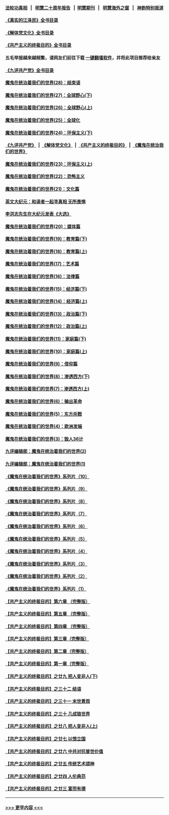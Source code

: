 #### [法轮功真相](https://github.com/gfw-breaker/truth/blob/master/README.md?t=0) &nbsp;&nbsp;|&nbsp;&nbsp; [明慧二十周年报告](https://github.com/gfw-breaker/mh-reports/blob/master/README.md?t=0) &nbsp;&nbsp;|&nbsp;&nbsp;[明慧期刊](https://github.com/gfw-breaker/mh-qikan) &nbsp;&nbsp;|&nbsp;&nbsp; [明慧海外之窗](https://github.com/gfw-breaker/mh-news/blob/master/README.md?t=0) &nbsp;&nbsp;|&nbsp;&nbsp; [神韵特别报道](https://github.com/gfw-breaker/mh-news/blob/master/shenyun.md?t=0)
#### [《真实的江泽民》全书目录](../pages/nsc422/n13721399.md?t=06101301) 
#### [《解体党文化》全书目录](../pages/nsc422/n13721157.md?t=06101301) 
#### [《共产主义的终极目的》全书目录](../pages/nsc422/n13721048.md?t=06101301) 
#### 五毛举报越来越频繁，请网友们前往下载 [一键翻墙软件](https://github.com/gfw-breaker/ssr-accounts)，并将此项目推荐给亲友
#### [《九评共产党》全书目录](../pages/nsc422/n13708085.md?t=06101301) 
#### [魔鬼在统治着我们的世界(28)：结束语](../pages/nsc422/n10936246.md?t=06101301) 
#### [魔鬼在统治着我们的世界(27)：全球野心(下)](../pages/nsc422/n10928319.md?t=06101301) 
#### [魔鬼在统治着我们的世界(26)：全球野心(上)](../pages/nsc422/n10900318.md?t=06101301) 
#### [魔鬼在统治着我们的世界(25)：全球化](../pages/nsc422/n10788205.md?t=06101301) 
#### [魔鬼在统治着我们的世界(24)：环保主义(下)](../pages/nsc422/n10695307.md?t=06101301) 
#### [《九评共产党》](https://github.com/begood0513/9ping.md/blob/master/README.md) &nbsp;|&nbsp; [《解体党文化》](../../../../jtdwh.md/blob/master/README.md)  &nbsp;|&nbsp; [《共产主义的终极目的》](../../../../gczydzjmd.md/blob/master/README.md) &nbsp;|&nbsp; [《魔鬼在统治我们的世界》](../../../../mgztzwmdsj.md/blob/master/README.md) 
#### [魔鬼在统治着我们的世界(23)：环保主义(上)](../pages/nsc422/n10688613.md?t=06101301) 
#### [魔鬼在统治着我们的世界(22)：恐怖主义](../pages/nsc422/n10614727.md?t=06101301) 
#### [魔鬼在统治着我们的世界(21)：文化篇](../pages/nsc422/n10597706.md?t=06101301) 
#### [英文大纪元：和读者一起寻真相 无所畏惧](../pages/nsc422/n12542027.md?t=06101301) 
#### [李洪志先生在大纪元发表《大选》](../pages/nsc422/n12534746.md?t=06101301) 
#### [魔鬼在统治着我们的世界(20)：媒体篇](../pages/nsc422/n10586579.md?t=06101301) 
#### [魔鬼在统治着我们的世界(19)：教育篇(下)](../pages/nsc422/n10564808.md?t=06101301) 
#### [魔鬼在统治着我们的世界(18)：教育篇(上)](../pages/nsc422/n10526970.md?t=06101301) 
#### [魔鬼在统治着我们的世界(17)：艺术篇](../pages/nsc422/n10499093.md?t=06101301) 
#### [魔鬼在统治着我们的世界(16)：法律篇](../pages/nsc422/n10485969.md?t=06101301) 
#### [魔鬼在统治着我们的世界(15)：经济篇(下)](../pages/nsc422/n10469975.md?t=06101301) 
#### [魔鬼在统治着我们的世界(14)：经济篇(上)](../pages/nsc422/n10457370.md?t=06101301) 
#### [魔鬼在统治着我们的世界(13)：政治篇(下)](../pages/nsc422/n10448270.md?t=06101301) 
#### [魔鬼在统治着我们的世界(12)：政治篇(上)](../pages/nsc422/n10444576.md?t=06101301) 
#### [魔鬼在统治着我们的世界(11)：家庭篇(下)](../pages/nsc422/n10440961.md?t=06101301) 
#### [魔鬼在统治着我们的世界(10)：家庭篇(上)](../pages/nsc422/n10435448.md?t=06101301) 
#### [魔鬼在统治着我们的世界(9)：信仰篇](../pages/nsc422/n10432159.md?t=06101301) 
#### [魔鬼在统治着我们的世界(8)：渗透西方(下)](../pages/nsc422/n10429603.md?t=06101301) 
#### [魔鬼在统治着我们的世界(7)：渗透西方(上)](../pages/nsc422/n10426013.md?t=06101301) 
#### [魔鬼在统治着我们的世界(6)：输出革命](../pages/nsc422/n10421536.md?t=06101301) 
#### [魔鬼在统治着我们的世界(5)：东方杀戮](../pages/nsc422/n10417707.md?t=06101301) 
#### [魔鬼在统治着我们的世界(4)：欧洲发端](../pages/nsc422/n10414890.md?t=06101301) 
#### [魔鬼在统治着我们的世界(3)：毁人36计](../pages/nsc422/n10411583.md?t=06101301) 
#### [九评编辑部：魔鬼在统治着我们的世界(2)](../pages/nsc422/n10410036.md?t=06101301) 
#### [九评编辑部：魔鬼在统治着我们的世界(1)](../pages/nsc422/n10406825.md?t=06101301) 
#### [《魔鬼在统治着我们的世界》系列片（10）](../pages/nsc422/n12292670.md?t=06101301) 
#### [《魔鬼在统治着我们的世界》系列片（9）](../pages/nsc422/n12290859.md?t=06101301) 
#### [《魔鬼在统治着我们的世界》系列片（8）](../pages/nsc422/n12287445.md?t=06101301) 
#### [《魔鬼在统治着我们的世界》系列片（7）](../pages/nsc422/n12283425.md?t=06101301) 
#### [《魔鬼在统治着我们的世界》系列片（6）](../pages/nsc422/n12282314.md?t=06101301) 
#### [《魔鬼在统治着我们的世界》系列片（5）](../pages/nsc422/n12281419.md?t=06101301) 
#### [《魔鬼在统治着我们的世界》系列片（4）](../pages/nsc422/n12274024.md?t=06101301) 
#### [《魔鬼在统治着我们的世界》系列片（3）](../pages/nsc422/n12271322.md?t=06101301) 
#### [《魔鬼在统治着我们的世界》系列片（2）](../pages/nsc422/n12269049.md?t=06101301) 
#### [《魔鬼在统治着我们的世界》系列片（1）](../pages/nsc422/n12267575.md?t=06101301) 
#### [【共产主义的终极目的】第六章 （完整版）](../pages/nsc422/n11428913.md?t=06101301) 
#### [【共产主义的终极目的】第五章 （完整版）](../pages/nsc422/n11428912.md?t=06101301) 
#### [【共产主义的终极目的】第四章 （完整版）](../pages/nsc422/n11428907.md?t=06101301) 
#### [【共产主义的终极目的】第三章（完整版）](../pages/nsc422/n11428848.md?t=06101301) 
#### [【共产主义的终极目的】第二章（完整版）](../pages/nsc422/n11428831.md?t=06101301) 
#### [【共产主义的终极目的】第一章（完整版）](../pages/nsc422/n11417651.md?t=06101301) 
#### [【共产主义的终极目的】之廿九 把人变非人(下)](../pages/nsc422/n11344140.md?t=06101301) 
#### [【共产主义的终极目的】之三十二 结语](../pages/nsc422/n11360535.md?t=06101301) 
#### [【共产主义的终极目的】之三十一 末世景观](../pages/nsc422/n11351129.md?t=06101301) 
#### [【共产主义的终极目的】之三十 几成狼世界](../pages/nsc422/n11348280.md?t=06101301) 
#### [【共产主义的终极目的】之廿八 把人变非人(上)](../pages/nsc422/n11340492.md?t=06101301) 
#### [【共产主义的终极目的】之廿七 以恨立国](../pages/nsc422/n11336944.md?t=06101301) 
#### [【共产主义的终极目的】之廿六 中共对抗普世价值](../pages/nsc422/n11324785.md?t=06101301) 
#### [【共产主义的终极目的】之廿五 传统艺术颂神](../pages/nsc422/n11296396.md?t=06101301) 
#### [【共产主义的终极目的】之廿四 人伦典范](../pages/nsc422/n11296397.md?t=06101301) 
#### [【共产主义的终极目的】之廿三 富而有德](../pages/nsc422/n11283598.md?t=06101301) 

----
#### [ >>> 更早内容 <<< ](../indexes/nsc422-earlier.md)
